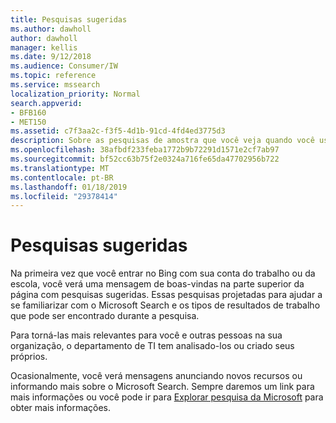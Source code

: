 ```yaml
---
title: Pesquisas sugeridas
ms.author: dawholl
author: dawholl
manager: kellis
ms.date: 9/12/2018
ms.audience: Consumer/IW
ms.topic: reference
ms.service: mssearch
localization_priority: Normal
search.appverid:
- BFB160
- MET150
ms.assetid: c7f3aa2c-f3f5-4d1b-91cd-4fd4ed3775d3
description: Sobre as pesquisas de amostra que você veja quando você usa o Microsoft Search
ms.openlocfilehash: 38afbdf233feba1772b9b72291d1571e2cf7ab97
ms.sourcegitcommit: bf52cc63b75f2e0324a716fe65da47702956b722
ms.translationtype: MT
ms.contentlocale: pt-BR
ms.lasthandoff: 01/18/2019
ms.locfileid: "29378414"
---
```

# <a name="suggested-searches"></a>Pesquisas sugeridas

Na primeira vez que você entrar no Bing com sua conta do trabalho ou da escola, você verá uma mensagem de boas-vindas na parte superior da página com pesquisas sugeridas. Essas pesquisas projetadas para ajudar a se familiarizar com o Microsoft Search e os tipos de resultados de trabalho que pode ser encontrado durante a pesquisa.
  
Para torná-las mais relevantes para você e outras pessoas na sua organização, o departamento de TI tem analisado-los ou criado seus próprios.
  
Ocasionalmente, você verá mensagens anunciando novos recursos ou informando mais sobre o Microsoft Search. Sempre daremos um link para mais informações ou você pode ir para [Explorar pesquisa da Microsoft](https://www.bing.com/business/explore) para obter mais informações. 

  

